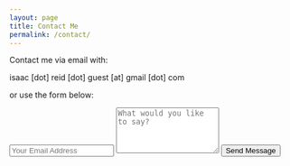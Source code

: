 ```yaml
---
layout: page
title: Contact Me
permalink: /contact/
---
```


Contact me via email with:

   isaac [dot] reid [dot] guest [at] gmail [dot] com
   
or use the form below:

<div class="py2">
  <form action="http://formspree.io/{{ site.email }}" method="POST" class="form-stacked form-light">
    <input type="hidden" name="_next" value="//isaacrg.github.io/m/email-thanks/" />
    <input type="text" name="email" class="input mobile-block" placeholder="Your Email Address">
    <textarea type="text" name="content" class="input mobile-block" rows="5" placeholder="What would you like to say?"></textarea>
    <input type="submit" class="button button-blue button-big mobile-block" value="Send Message">
  </form>
</div>
